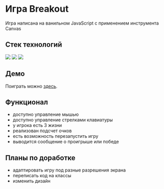 # Игра Breakout
Игра написана на ванильном JavaScript с применением инструмента Canvas

## Стек технологий
![](https://img.shields.io/badge/HTML5-E34F26?style=for-the-badge&logo=html5&logoColor=white)
![](https://img.shields.io/badge/CSS3-1572B6?style=for-the-badge&logo=css3&logoColor=white)
![](https://img.shields.io/badge/JavaScript-323330?style=for-the-badge&logo=javascript&logoColor=F7DF1E)

## Демо
Поиграть можно [здесь](https://ivkrylova.github.io/breakout-canvas/).

## Функционал
* доступно управление мышью
* доступно управление стрелками клавиатуры
* у игрока есть 3 жизни
* реализован подсчет очков
* есть возможность перезапустить игру
* выводится сообщение о проигрыше или победе

## Планы по доработке
* адаптировать игру под разные разрешения экрана
* переписать код на классы
* изменить дизайн
